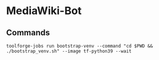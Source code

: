 # MediaWiki-Bot

## Commands
```
toolforge-jobs run bootstrap-venv --command "cd $PWD && ./bootstrap_venv.sh" --image tf-python39 --wait
```
